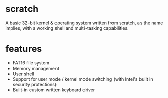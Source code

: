 # scratch
A basic 32-bit kernel &amp; operating system written from scratch, as the name implies, with a working shell and multi-tasking capabilities. 

# features

- FAT16 file system
- Memory management
- User shell
- Support for user mode / kernel mode switching (with Intel's built in security protections)
- Built-in custom written keyboard driver
